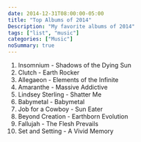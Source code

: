 ```yaml
---
date: 2014-12-31T08:00:00-05:00
title: "Top Albums of 2014"
Description: "My favorite albums of 2014"
tags: ["list", "music"]
categories: ["Music"]
noSummary: true
---
```


1. Insomnium - Shadows of the Dying Sun
2. Clutch - Earth Rocker
3. Allegaeon - Elements of the Infinite
4. Amaranthe - Massive Addictive
5. Lindsey Sterling - Shatter Me
6. Babymetal - Babymetal
7. Job for a Cowboy - Sun Eater
8. Beyond Creation - Earthborn Evolution
9. Fallujah - The Flesh Prevails
10. Set and Setting - A Vivid Memory
